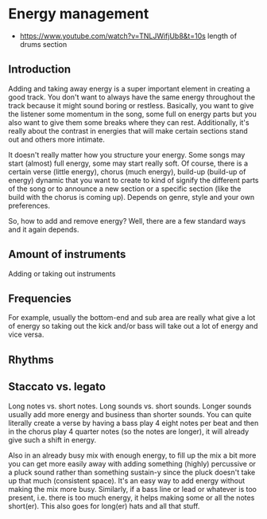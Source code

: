 # Energy management
- https://www.youtube.com/watch?v=TNLJWifjUb8&t=10s length of drums section

## Introduction
Adding and taking away energy is a super important element in creating a good track. You don't want to always have the same energy throughout the track because it might sound boring or restless. Basically, you want to give the listener some momentum in the song, some full on energy parts but you also want to give them some breaks where they can rest. Additionally, it's really about the contrast in energies that will make certain sections stand out and others more intimate.

It doesn't really matter how you structure your energy. Some songs may start (almost) full energy, some may start really soft. Of course, there is a certain verse (little energy), chorus (much energy), build-up (build-up of energy) dynamic that you want to create to kind of signify the different parts of the song or to announce a new section or a specific section (like the build with the chorus is coming up). Depends on genre, style and your own preferences.

So, how to add and remove energy? Well, there are a few standard ways and it again depends. 

## Amount of instruments
Adding or taking out instruments

## Frequencies
For example, usually the bottom-end and sub area are really what give a lot of energy so taking out the kick and/or bass will take out a lot of energy and vice versa.

## Rhythms

## Staccato vs. legato
Long notes vs. short notes. Long sounds vs. short sounds. Longer sounds usually add more energy and business than shorter sounds. You can quite literally create a verse by having a bass play 4 eight notes per beat and then in the chorus play 4 quarter notes (so the notes are longer), it will already give such a shift in energy.

Also in an already busy mix with enough energy, to fill up the mix a bit more you can get more easily away with adding something (highly) percussive or a pluck sound rather than something sustain-y since the pluck doesn't take up that much (consistent space). It's an easy way to add energy without making the mix more busy. Similarly, if a bass line or lead or whatever is too present, i.e. there is too much energy, it helps making some or all the notes short(er). This also goes for long(er) hats and all that stuff.
